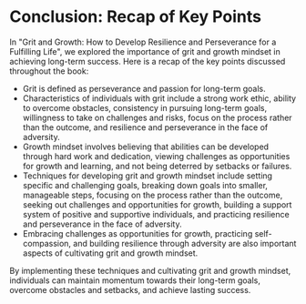 Conclusion: Recap of Key Points
========================================

In "Grit and Growth: How to Develop Resilience and Perseverance for a Fulfilling Life", we explored the importance of grit and growth mindset in achieving long-term success. Here is a recap of the key points discussed throughout the book:

* Grit is defined as perseverance and passion for long-term goals.
* Characteristics of individuals with grit include a strong work ethic, ability to overcome obstacles, consistency in pursuing long-term goals, willingness to take on challenges and risks, focus on the process rather than the outcome, and resilience and perseverance in the face of adversity.
* Growth mindset involves believing that abilities can be developed through hard work and dedication, viewing challenges as opportunities for growth and learning, and not being deterred by setbacks or failures.
* Techniques for developing grit and growth mindset include setting specific and challenging goals, breaking down goals into smaller, manageable steps, focusing on the process rather than the outcome, seeking out challenges and opportunities for growth, building a support system of positive and supportive individuals, and practicing resilience and perseverance in the face of adversity.
* Embracing challenges as opportunities for growth, practicing self-compassion, and building resilience through adversity are also important aspects of cultivating grit and growth mindset.

By implementing these techniques and cultivating grit and growth mindset, individuals can maintain momentum towards their long-term goals, overcome obstacles and setbacks, and achieve lasting success.
